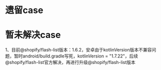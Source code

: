 # 遗留case

# 暂未解决case
1、目前@shopify/flash-list版本：1.6.2，安卓由于kotlinVersion版本不兼容问题，暂时android/build.gradle写死，kotlinVersion = "1.7.22"，后续@shopify/flash-list官方解决，再进行升级@shopify/flash-list版本